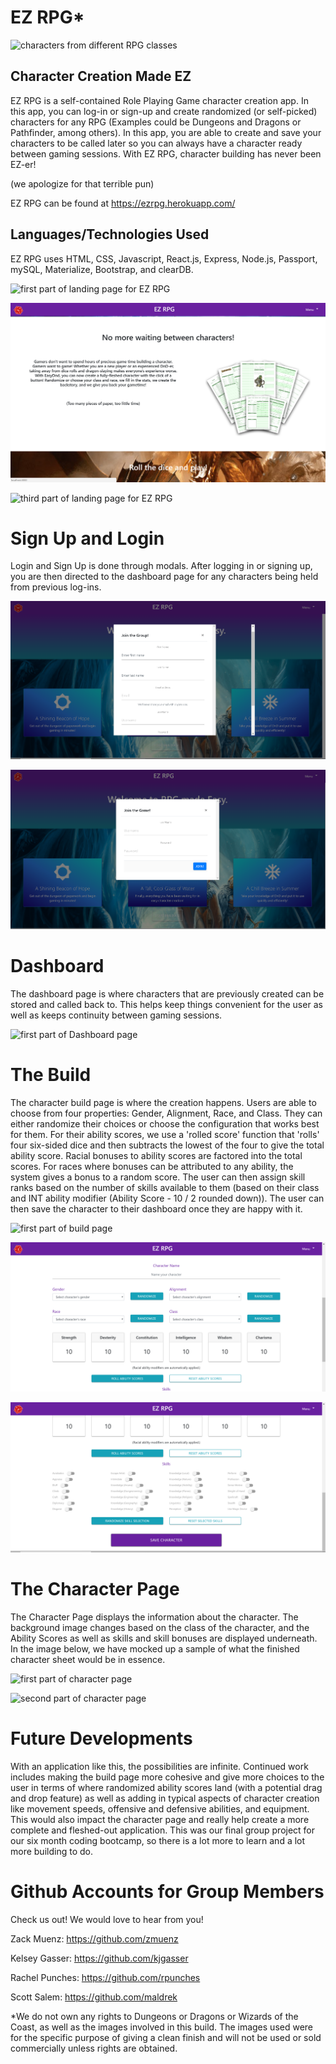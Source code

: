 # EZ RPG*

![characters from different RPG classes](https://pm1.narvii.com/6383/15429edc1490fca7ed4ce3dcded18f876088bd32_hq.jpg)

## Character Creation Made EZ

EZ RPG is a self-contained Role Playing Game character creation app. In this app, you can log-in or sign-up and create randomized (or self-picked) characters for any RPG (Examples could be Dungeons and Dragons or Pathfinder, among others). In this app, you are able to create and save your characters to be called later so you can always have a character ready between gaming sessions. With EZ RPG, character building has never been EZ-er! 

(we apologize for that terrible pun)

EZ RPG can be found at https://ezrpg.herokuapp.com/

## Languages/Technologies Used

EZ RPG uses HTML, CSS, Javascript, React.js, Express, Node.js, Passport, mySQL, Materialize, Bootstrap, and clearDB. 

![first part of landing page for EZ RPG](client/src/images/readme/RPG1.PNG)

![second part of landing page for EZ RPG](client/src/images/readme/RPG2.PNG)

![third part of landing page for EZ RPG](client/src/images/readme/RPG3.PNG)

# Sign Up and Login

Login and Sign Up is done through modals. After logging in or signing up, you are then directed to the dashboard page for any characters being held from previous log-ins. 

![sign-up modal](client/src/images/readme/signup.PNG)

![login modal](client/src/images/readme/login.PNG)

# Dashboard

The dashboard page is where characters that are previously created can be stored and called back to. This helps keep things convenient for the user as well as keeps continuity between gaming sessions.

![first part of Dashboard page](client/src/images/readme/dashboard1.PNG)

# The Build

The character build page is where the creation happens. Users are able to choose from four properties: Gender, Alignment, Race, and Class. They can either randomize their choices or choose the configuration that works best for them. For their ability scores, we use a 'rolled score' function that 'rolls' four six-sided dice and then subtracts the lowest of the four to give the total ability score. Racial bonuses to ability scores are factored into the total scores. For races where bonuses can be attributed to any ability, the system gives a bonus to a random score. The user can then assign skill ranks based on the number of skills available to them (based on their class and INT ability modifier (Ability Score - 10 / 2 rounded down)). The user can then save the character to their dashboard once they are happy with it. 

![first part of build page](client/src/images/readme/build1.PNG)

![second part of build page](client/src/images/readme/build2.PNG)

![third part of build page](client/src/images/readme/build3.PNG)

# The Character Page

The Character Page displays the information about the character. The background image changes based on the class of the character, and the Ability Scores as well as skills and skill bonuses are displayed underneath. In the image below, we have mocked up a sample of what the finished character sheet would be in essence. 

![first part of character page](client/src/images/readme/character1.PNG)

![second part of character page](client/src/images/readme/character2.PNG)

# Future Developments

With an application like this, the possibilities are infinite. Continued work includes making the build page more cohesive and give more choices to the user in terms of where randomized ability scores land (with a potential drag and drop feature) as well as adding in typical aspects of character creation like movement speeds, offensive and defensive abilities, and equipment. This would also impact the character page and really help create a more complete and fleshed-out application. This was our final group project for our six month coding bootcamp, so there is a lot more to learn and a lot more building to do. 

# Github Accounts for Group Members

Check us out! We would love to hear from you!

Zack Muenz: https://github.com/zmuenz

Kelsey Gasser: https://github.com/kjgasser

Rachel Punches: https://github.com/rpunches

Scott Salem: https://github.com/maldrek

*We do not own any rights to Dungeons or Dragons or Wizards of the Coast, as well as the images involved in this build. The images used were for the specific purpose of giving a clean finish and will not be used or sold commercially unless rights are obtained. 
